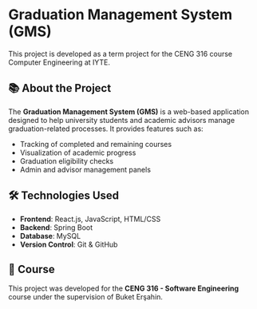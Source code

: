 # Graduation Management System (GMS)

This project is developed as a term project for the CENG 316 course Computer Engineering at IYTE.

## 📚 About the Project

The **Graduation Management System (GMS)** is a web-based application designed to help university students and academic advisors manage graduation-related processes. It provides features such as:

- Tracking of completed and remaining courses
- Visualization of academic progress
- Graduation eligibility checks
- Admin and advisor management panels

## 🛠 Technologies Used

- **Frontend**: React.js, JavaScript, HTML/CSS
- **Backend**: Spring Boot
- **Database**: MySQL 
- **Version Control**: Git & GitHub

## 📌 Course

This project was developed for the **CENG 316 - Software Engineering** course under the supervision of Buket Erşahin.




